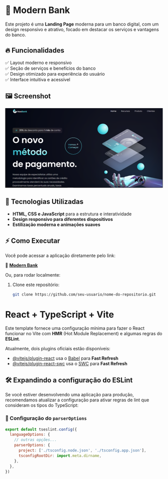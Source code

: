 # 🏦 Modern Bank  

Este projeto é uma **Landing Page** moderna para um banco digital, com um design responsivo e atrativo, focado em destacar os serviços e vantagens do banco.  

## 🔥 Funcionalidades  

✅ Layout moderno e responsivo  
✅ Seção de serviços e benefícios do banco  
✅ Design otimizado para experiência do usuário  
✅ Interface intuitiva e acessível  

## 🖼️ Screenshot  

![Screenshot da aplicação](Banco.png)  


## 🚀 Tecnologias Utilizadas  

- **HTML, CSS e JavaScript** para a estrutura e interatividade  
- **Design responsivo para diferentes dispositivos**  
- **Estilização moderna e animações suaves**  

## ⚡ Como Executar  

Você pode acessar a aplicação diretamente pelo link:  

🔗 **[Modern Bank](https://modernbankhoo.netlify.app)**  

Ou, para rodar localmente:  

1. Clone este repositório:  
   ```bash
   git clone https://github.com/seu-usuario/nome-do-repositorio.git

# React + TypeScript + Vite  

Este template fornece uma configuração mínima para fazer o React funcionar no Vite com **HMR** (Hot Module Replacement) e algumas regras do **ESLint**.  

Atualmente, dois plugins oficiais estão disponíveis:  

- [@vitejs/plugin-react](https://github.com/vitejs/vite-plugin-react/blob/main/packages/plugin-react/README.md) usa o [Babel](https://babeljs.io/) para **Fast Refresh**  
- [@vitejs/plugin-react-swc](https://github.com/vitejs/vite-plugin-react-swc) usa o [SWC](https://swc.rs/) para **Fast Refresh**  

## 🛠️ Expandindo a configuração do ESLint  

Se você estiver desenvolvendo uma aplicação para produção, recomendamos atualizar a configuração para ativar regras de lint que consideram os tipos do TypeScript:  

### 🔧 Configuração do `parserOptions`  

```js
export default tseslint.config({
  languageOptions: {
    // outras opções...
    parserOptions: {
      project: ['./tsconfig.node.json', './tsconfig.app.json'],
      tsconfigRootDir: import.meta.dirname,
    },
  },
})

